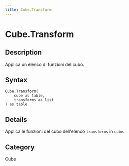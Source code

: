 ```yaml
---
title: Cube.Transform
---
```


# Cube.Transform


## Description

Applica un elenco di funzioni del cubo.


## Syntax

```powerquery
Cube.Transform(
    cube as table,
    transforms as list
) as table
```


## Details

Applica le funzioni del cubo dell'elenco <code>transforms</code> in <code>cube</code>.



## Category
Cube
